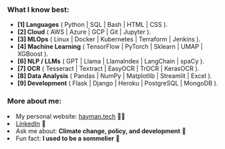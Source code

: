 <h3 align="left">What I know best:</h3>
<ul>
<li> <b>[1] Languages</b> ( Python | SQL | Bash | HTML | CSS ). </li>
<li> <b>[2] Cloud</b> ( AWS | Azure | GCP | Git | Jupyter ). </li>
<li> <b>[3] MLOps</b> ( Linux | Docker | Kubernetes | Terraform | Jenkins ). </li>
<li> <b>[4] Machine Learning</b> ( TensorFlow | PyTorch | Sklearn | UMAP | XGBoost ). </li>
<li> <b>[6] NLP / LLMs</b> ( GPT | Llama | LlamaIndex | LangChain | spaCy ). </li>
<li> <b>[7] OCR</b> ( Tesseract | Textract | EasyOCR | TrOCR | KerasOCR ). </li>
<li> <b>[8] Data Analysis</b> ( Pandas | NumPy | Matplotlib | Streamlit | Excel ). </li>
<li> <b>[9] Development</b> ( Flask | Django | Heroku | PostgreSQL | MongoDB ). </li>
</ul>

<h3 align="left">More about me:</h3>
</li>
<li> My personal website: <a href="https://hayman.tech">hayman.tech</a> 👨‍💻 </li>
<li> <a href="https://www.linkedin.com/in/mdghayman/">LinkedIn</a> 👋 </li>
<li> Ask me about: <b>Climate change, policy, and development</b> 🌱 </li>
<li> Fun fact: <b>I used to be a sommelier</b> 🍷 </li>
</ul>
